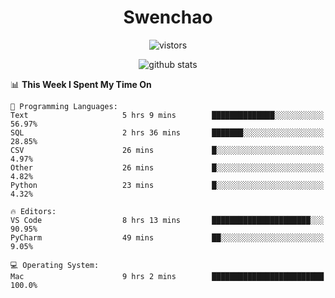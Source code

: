 <h1 align="center">Swenchao</h3>

<p align="center">
  <img src="https://visitor-badge.glitch.me/badge?page_id=Swenchao" alt="vistors" />
</p>

<p align="center">
  <img src="https://github-readme-stats.vercel.app/api?username=Swenchao&count_private=true&show_icons=true&theme=vue-dark&hide_title=true" alt="github stats" />
</p>

<!--START_SECTION:waka-->
📊 **This Week I Spent My Time On** 

```text
💬 Programming Languages: 
Text                     5 hrs 9 mins        ██████████████░░░░░░░░░░░   56.97% 
SQL                      2 hrs 36 mins       ███████░░░░░░░░░░░░░░░░░░   28.85% 
CSV                      26 mins             █░░░░░░░░░░░░░░░░░░░░░░░░   4.97% 
Other                    26 mins             █░░░░░░░░░░░░░░░░░░░░░░░░   4.82% 
Python                   23 mins             █░░░░░░░░░░░░░░░░░░░░░░░░   4.32%

🔥 Editors: 
VS Code                  8 hrs 13 mins       ██████████████████████░░░   90.95% 
PyCharm                  49 mins             ██░░░░░░░░░░░░░░░░░░░░░░░   9.05%

💻 Operating System: 
Mac                      9 hrs 2 mins        █████████████████████████   100.0%

```


<!--END_SECTION:waka-->
